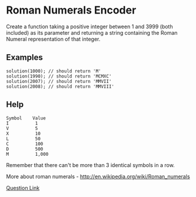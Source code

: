 # Roman Numerals Encoder

Create a function taking a positive integer between 1 and 3999 (both included) as its parameter and returning a string containing the Roman Numeral representation of that integer.

## Examples

```
solution(1000); // should return 'M'
solution(1990); // should return 'MCMXC'
solution(2007); // should return 'MMVII'
solution(2008); // should return 'MMVIII'
```
## Help

```
Symbol    Value
I          1
V          5
X          10
L          50
C          100
D          500
M          1,000
```

Remember that there can't be more than 3 identical symbols in a row.

More about roman numerals - http://en.wikipedia.org/wiki/Roman_numerals

[Question Link](https://www.codewars.com/kata/51b62bf6a9c58071c600001b)